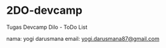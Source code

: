 # 2DO-devcamp
Tugas Devcamp Dilo - ToDo List 

nama: yogi darusmana
email: yogi.darusmana87@gmail.com